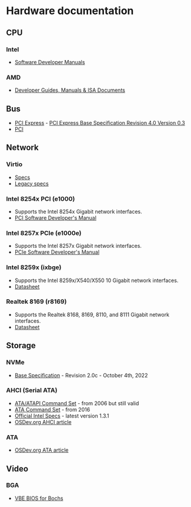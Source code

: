# Hardware documentation


## CPU


### Intel

* [Software Developer Manuals](http://www.intel.com/content/www/us/en/processors/architectures-software-developer-manuals.html)


### AMD

* [Developer Guides, Manuals & ISA Documents](http://developer.amd.com/resources/developer-guides-manuals/)


## Bus

* [PCI Express](https://osdev.org/PCI_Express) - [PCI Express Base Specification Revision 4.0 Version 0.3](https://astralvx.com/storage/2020/11/PCI_Express_Base_4.0_Rev0.3_February19-2014.pdf)
* [PCI](https://osdev.org/PCI)


## Network


### Virtio

* [Specs](https://docs.oasis-open.org/virtio/virtio/v1.2/virtio-v1.2.pdf)
* [Legacy specs](http://ozlabs.org/~rusty/virtio-spec/virtio-0.9.5.pdf)

### Intel 8254x PCI (e1000)

* Supports the Intel 8254x Gigabit network interfaces.
* [PCI Software Developer's Manual](https://www.intel.com/content/dam/doc/manual/pci-pci-x-family-gbe-controllers-software-dev-manual.pdf)

### Intel 8257x PCIe (e1000e)

* Supports the Intel 8257x Gigabit network interfaces.
* [PCIe Software Developer's Manual](https://www.intel.com/content/dam/www/public/us/en/documents/manuals/pcie-gbe-controllers-open-source-manual.pdf)

### Intel 8259x (ixbge)

* Supports the Intel 8259x/X540/X550 10 Gigabit network interfaces.
* [Datasheet](https://www.intel.com/content/dam/www/public/us/en/documents/datasheets/82599-10-gbe-controller-datasheet.pdf)

### Realtek 8169 (r8169)

* Supports the Realtek 8168, 8169, 8110, and 8111 Gigabit network interfaces.
* [Datasheet](http://realtek.info/pdf/rtl8169s.pdf)


## Storage


### NVMe

* [Base Specification](https://nvmexpress.org/wp-content/uploads/NVM-Express-Base-Specification-2.0c-2022.10.04-Ratified.pdf) - Revision 2.0c - October 4th, 2022


### AHCI (Serial ATA)

* [ATA/ATAPI Command Set](http://www.t13.org/documents/uploadeddocuments/docs2006/d1699r3f-ata8-acs.pdf) - from 2006 but still valid
* [ATA Command Set](http://www.t13.org/documents/UploadedDocuments/docs2016/di529r14-ATAATAPI_Command_Set_-_4.pdf) - from 2016
* [Official Intel Specs](http://www.intel.com/content/www/us/en/io/serial-ata/ahci.html) - latest version 1.3.1
* [OSDev.org AHCI article](https://wiki.osdev.org/AHCI)


### ATA

* [OSDev.org ATA article](https://wiki.osdev.org/ATA_PIO_Mode)


## Video


### BGA

* [VBE BIOS for Bochs](http://cvs.savannah.nongnu.org/viewvc/*checkout*/vgabios/vgabios/vbe_display_api.txt)
